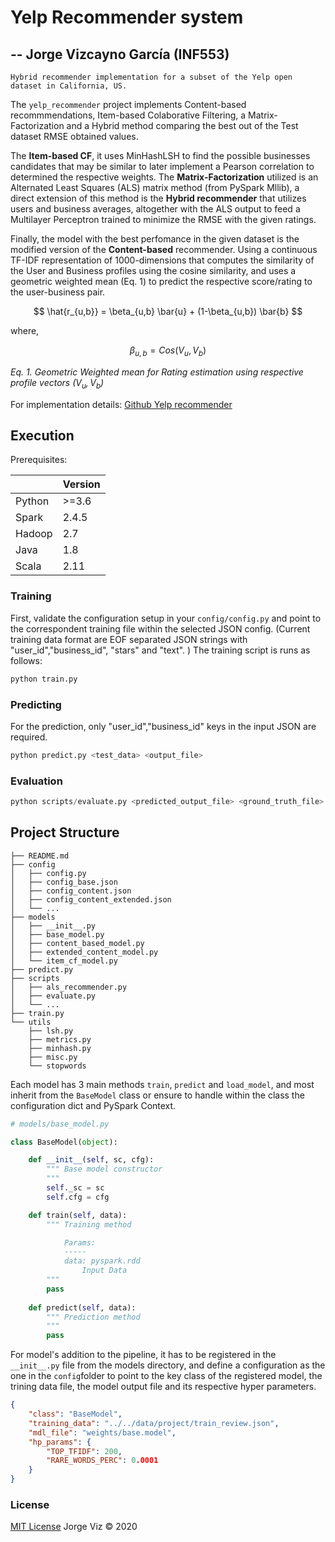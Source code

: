 # Yelp Recommender system 

## --  Jorge Vizcayno García  (INF553)

```
Hybrid recommender implementation for a subset of the Yelp open dataset in California, US. 
```

The `yelp_recommender` project implements Content-based recommmendations, Item-based Colaborative Filtering, a Matrix-Factorization and a Hybrid method comparing the best out of the Test dataset RMSE obtained values. 

The **Item-based CF**, it uses MinHashLSH to find the possible businesses candidates that may be similar to later implement a Pearson correlation to determined the respective weights. The **Matrix-Factorization** utilized is an Alternated Least Squares (ALS) matrix method (from PySpark Mllib), a direct extension of this method is the **Hybrid recommender** that utilizes users and business averages, altogether with the ALS output to feed a Multilayer Perceptron trained to minimize the RMSE with the given ratings.

Finally, the model with the best perfomance in the given dataset is the modified version of the **Content-based** recommender. Using a continuous TF-IDF representation of 1000-dimensions that computes the similarity of the User and Business profiles using the cosine similarity, and uses a geometric weighted mean (Eq. 1) to predict the respective score/rating to the user-business pair.

$$ \hat{r_{u,b}} = \beta_{u,b} \bar{u} + (1-\beta_{u,b}) \bar{b}  $$

where,

$$\beta_{u,b} = Cos(V_u, V_b)$$

_Eq. 1. Geometric Weighted mean for Rating estimation using respective profile vectors ($V_u, V_b$)_

For implementation details: [Github Yelp recommender](https:/github.com/jorgeviz/yelp_recommender) 

## Execution

Prerequisites:

|        | Version |
| ------ | ------- |
| Python | >=3.6   |
| Spark | 2.4.5  |
| Hadoop | 2.7  |
| Java | 1.8  |
| Scala | 2.11  |


### Training

First, validate the configuration setup in your `config/config.py` and point to the correspondent training file within the selected JSON config. (Current training data format are EOF separated JSON strings with "user_id","business_id", "stars" and "text". )
The training script is runs as follows:

```bash
python train.py
```

### Predicting

For the prediction,  only "user_id","business_id" keys in the input JSON are required.

```bash
python predict.py <test_data> <output_file>
```

### Evaluation

```python
python scripts/evaluate.py <predicted_output_file> <ground_truth_file>
```



## Project Structure

```
├── README.md
├── config
│   ├── config.py
│   ├── config_base.json
│   ├── config_content.json
│   ├── config_content_extended.json
│   └── ...
├── models
│   ├── __init__.py
│   ├── base_model.py
│   ├── content_based_model.py
│   ├── extended_content_model.py
│   └── item_cf_model.py
├── predict.py
├── scripts
│   ├── als_recommender.py
│   ├── evaluate.py
│   └── ...
├── train.py
└── utils
    ├── lsh.py
    ├── metrics.py
    ├── minhash.py
    ├── misc.py
    └── stopwords
```

Each model has 3 main methods `train`, `predict` and  `load_model`, and most inherit from the `BaseModel` class or ensure to handle within the class the configuration dict and PySpark Context.  

```python
# models/base_model.py

class BaseModel(object):

    def __init__(self, sc, cfg):
        """ Base model constructor
        """
        self._sc = sc
        self.cfg = cfg

    def train(self, data):
        """ Training method

            Params:
            -----
            data: pyspark.rdd
                Input Data
        """
        pass
    
    def predict(self, data):
        """ Prediction method
        """
        pass
```



For model's addition to the pipeline, it has to be registered in the `__init__.py` file from the models directory, and define a configuration as the one in the `config`folder to point to the key class of the registered model, the trining data file, the model output file and its respective hyper parameters.

```json
{
    "class": "BaseModel",
    "training_data": "../../data/project/train_review.json",
    "mdl_file": "weights/base.model",
    "hp_params": {
        "TOP_TFIDF": 200,
        "RARE_WORDS_PERC": 0.0001
    }
}
```

### License 

[MIT License](./LICENSE)
Jorge Viz © 2020